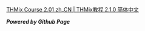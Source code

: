 [THMix Course 2.01 zh_CN | THMix教程 2.1.0 简体中文](https://zhaoym233.github.io/thmixCourse)

***Powered by Github Page***